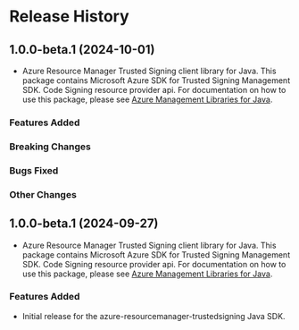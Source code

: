 # Release History

## 1.0.0-beta.1 (2024-10-01)

- Azure Resource Manager Trusted Signing client library for Java. This package contains Microsoft Azure SDK for Trusted Signing Management SDK. Code Signing resource provider api. For documentation on how to use this package, please see [Azure Management Libraries for Java](https://aka.ms/azsdk/java/mgmt).

### Features Added

### Breaking Changes

### Bugs Fixed

### Other Changes

## 1.0.0-beta.1 (2024-09-27)

- Azure Resource Manager Trusted Signing client library for Java. This package contains Microsoft Azure SDK for Trusted Signing Management SDK. Code Signing resource provider api. For documentation on how to use this package, please see [Azure Management Libraries for Java](https://aka.ms/azsdk/java/mgmt).

### Features Added

- Initial release for the azure-resourcemanager-trustedsigning Java SDK.
